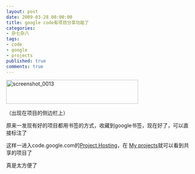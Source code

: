 ```yaml
---
layout: post
date: 2009-03-28 00:00:00
title: google code有项目分享功能了
categories:
- 杂七杂八
tags:
- code
- google
- projects
published: true
comments: true
---
```

<p><img class="alignnone size-full wp-image-424" title="screenshot_0013" src="{{site.url}}/media/2009/03/screenshot_0013.png" alt="screenshot_0013" width="357" height="65" /></p>

<p>（出现在项目的侧边栏上）</p>

<p>原来一发现有好的项目都用书签的方式，收藏到google书签，现在好了，可以直接标注了</p>

<p>这样一进入code.google.com的<a href="http://code.google.com/hosting/">Project Hosting</a>，在<span> <a id="projects-dropdown" onclick="return false;" href="http://code.google.com/u/shenhuan007/">My projects</a></span>就可以看到共享的项目了</p>

<p>真是太方便了</p>
